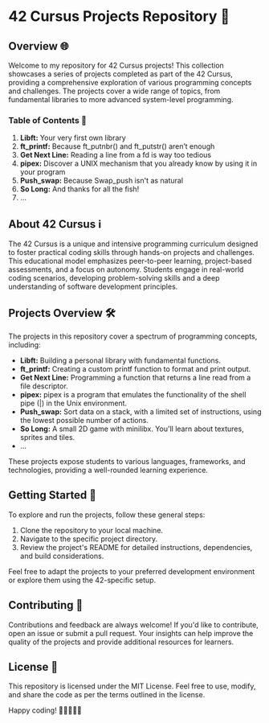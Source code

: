 # 42 Cursus Projects Repository 🚀

## Overview 🌐

Welcome to my repository for 42 Cursus projects! This collection showcases a series of projects completed as part of the 42 Cursus, providing a comprehensive exploration of various programming concepts and challenges. The projects cover a wide range of topics, from fundamental libraries to more advanced system-level programming.

### Table of Contents 📑

1. **Libft:** Your very first own library
2. **ft_printf:** Because ft_putnbr() and ft_putstr() aren’t enough
3. **Get Next Line:** Reading a line from a fd is way too tedious
4. **pipex:** Discover a UNIX mechanism that you already know by using it in your program
5. **Push_swap:** Because Swap_push isn't as natural
6. **So Long:** And thanks for all the fish!
7. ...

## About 42 Cursus ℹ️

The 42 Cursus is a unique and intensive programming curriculum designed to foster practical coding skills through hands-on projects and challenges. This educational model emphasizes peer-to-peer learning, project-based assessments, and a focus on autonomy. Students engage in real-world coding scenarios, developing problem-solving skills and a deep understanding of software development principles.

## Projects Overview 🛠️

The projects in this repository cover a spectrum of programming concepts, including:

- **Libft:** Building a personal library with fundamental functions.
- **ft_printf:** Creating a custom printf function to format and print output.
- **Get Next Line:** Programming a function that returns a line read from a file descriptor.
- **pipex:** pipex is a program that emulates the functionality of the shell pipe (|) in the Unix environment.
- **Push_swap:** Sort data on a stack, with a limited set of instructions, using the lowest possible number of actions.
- **So Long:** A small 2D game with minilibx. You'll learn about textures, sprites and tiles.
- ...

These projects expose students to various languages, frameworks, and technologies, providing a well-rounded learning experience.

## Getting Started 🚀

To explore and run the projects, follow these general steps:

1. Clone the repository to your local machine.
2. Navigate to the specific project directory.
3. Review the project's README for detailed instructions, dependencies, and build considerations.

Feel free to adapt the projects to your preferred development environment or explore them using the 42-specific setup.

## Contributing 🤝

Contributions and feedback are always welcome! If you'd like to contribute, open an issue or submit a pull request. Your insights can help improve the quality of the projects and provide additional resources for learners.

## License 📜

This repository is licensed under the MIT License. Feel free to use, modify, and share the code as per the terms outlined in the license.

Happy coding! 🚀👩‍💻👨‍💻

